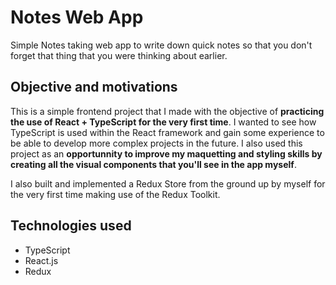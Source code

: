 # Notes Web App
Simple Notes taking web app to write down quick notes so that you don't forget that thing that you were thinking about earlier.

## Objective and motivations
This is a simple frontend project that I made with the objective of **practicing the use of React + TypeScript for the very first time**. I wanted to see how TypeScript is used within the React framework and gain some experience to be able to develop more complex projects in the future.
I also used this project as an **opportunnity to improve my maquetting and styling skills by creating all the visual components that you'll see in the app myself**.

I also built and implemented a Redux Store from the ground up by myself for the very first time making use of the Redux Toolkit.

## Technologies used
- TypeScript
- React.js
- Redux
